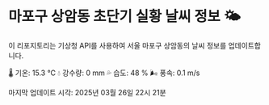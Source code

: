
# 마포구 상암동 초단기 실황 날씨 정보 🌤️

이 리포지토리는 기상청 API를 사용하여 서울 마포구 상암동의 날씨 정보를 업데이트합니다. 

🌡️ 기온: 15.3 ℃
💧 강수량: 0 mm
💦 습도: 48 %
🌬️ 풍속: 0.1 m/s

마지막 업데이트 시각: 2025년 03월 26일 22시 21분    
